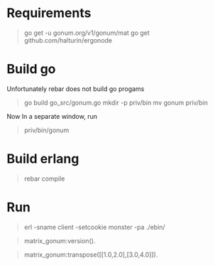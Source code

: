 # Requirements

> go get -u gonum.org/v1/gonum/mat
> go get github.com/halturin/ergonode

# Build go

Unfortunately rebar does not build go progams

> go build go_src/gonum.go
> mkdir -p priv/bin
> mv gonum priv/bin

Now In a separate window, run

> priv/bin/gonum

# Build erlang

> rebar compile

# Run 

> erl -sname client -setcookie monster -pa ./ebin/

> matrix_gonum:version().

> matrix_gonum:transpose([[1.0,2.0],[3.0,4.0]]).


